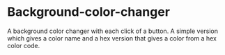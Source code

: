 # Background-color-changer
A background color changer with each click of a button. A simple version which gives a color name and a hex version that gives a color from a hex color code.
